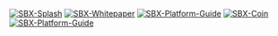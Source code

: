 [![SBX-Splash](https://raw.githubusercontent.com/SafeBoxcoin/SBX-GFX/master/bitcointalk/SBX_BCT_ANN_Graphic_01.png)](https://www.sbx.investments/)
[![SBX-Whitepaper](https://raw.githubusercontent.com/SafeBoxcoin/SBX-GFX/master/bitcointalk/SBX_BCT_ANN_Graphic_02.png)](https://github.com/SafeBoxcoin/SBX-Whitepaper)
[![SBX-Platform-Guide](https://raw.githubusercontent.com/SafeBoxcoin/SBX-GFX/master/bitcointalk/SBX_BCT_ANN_Graphic_03.png)](https://github.com/SafeBoxcoin/SBX-Platform-Guide)
[![SBX-Coin](https://raw.githubusercontent.com/SafeBoxcoin/SBX-GFX/master/bitcointalk/SBX_BCT_ANN_Graphic_04.png)](https://discord.gg/5BYeHtv)
[![SBX-Platform-Guide](https://raw.githubusercontent.com/SafeBoxcoin/SBX-GFX/master/bitcointalk/SBX_BCT_ANN_Graphic_05.png)](https://discord.gg/5BYeHtv)
